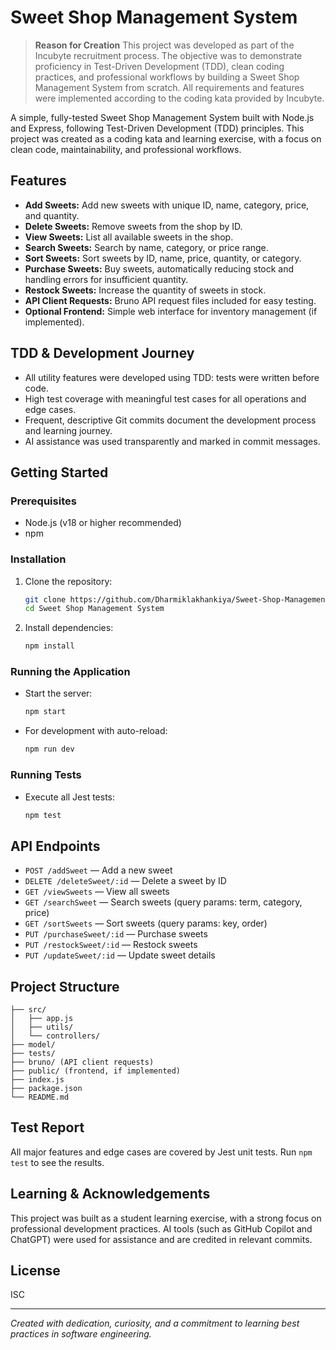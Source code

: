 # Sweet Shop Management System

> **Reason for Creation**
> This project was developed as part of the Incubyte recruitment process. The objective was to demonstrate proficiency in Test-Driven Development (TDD), clean coding practices, and professional workflows by building a Sweet Shop Management System from scratch. All requirements and features were implemented according to the coding kata provided by Incubyte.

A simple, fully-tested Sweet Shop Management System built with Node.js and Express, following Test-Driven Development (TDD) principles. This project was created as a coding kata and learning exercise, with a focus on clean code, maintainability, and professional workflows.

## Features
- **Add Sweets:** Add new sweets with unique ID, name, category, price, and quantity.
- **Delete Sweets:** Remove sweets from the shop by ID.
- **View Sweets:** List all available sweets in the shop.
- **Search Sweets:** Search by name, category, or price range.
- **Sort Sweets:** Sort sweets by ID, name, price, quantity, or category.
- **Purchase Sweets:** Buy sweets, automatically reducing stock and handling errors for insufficient quantity.
- **Restock Sweets:** Increase the quantity of sweets in stock.
- **API Client Requests:** Bruno API request files included for easy testing.
- **Optional Frontend:** Simple web interface for inventory management (if implemented).

## TDD & Development Journey
- All utility features were developed using TDD: tests were written before code.
- High test coverage with meaningful test cases for all operations and edge cases.
- Frequent, descriptive Git commits document the development process and learning journey.
- AI assistance was used transparently and marked in commit messages.

## Getting Started

### Prerequisites
- Node.js (v18 or higher recommended)
- npm

### Installation
1. Clone the repository:
   ```bash
   git clone https://github.com/Dharmiklakhankiya/Sweet-Shop-Management-System
   cd Sweet Shop Management System
   ```
2. Install dependencies:
   ```bash
   npm install
   ```

### Running the Application
- Start the server:
  ```bash
  npm start
  ```
- For development with auto-reload:
  ```bash
  npm run dev
  ```

### Running Tests
- Execute all Jest tests:
  ```bash
  npm test
  ```

## API Endpoints
- `POST /addSweet` — Add a new sweet
- `DELETE /deleteSweet/:id` — Delete a sweet by ID
- `GET /viewSweets` — View all sweets
- `GET /searchSweet` — Search sweets (query params: term, category, price)
- `GET /sortSweets` — Sort sweets (query params: key, order)
- `PUT /purchaseSweet/:id` — Purchase sweets
- `PUT /restockSweet/:id` — Restock sweets
- `PUT /updateSweet/:id` — Update sweet details

## Project Structure
```
├── src/
│   ├── app.js
│   ├── utils/
│   └── controllers/
├── model/
├── tests/
├── bruno/ (API client requests)
├── public/ (frontend, if implemented)
├── index.js
├── package.json
└── README.md
```

## Test Report
All major features and edge cases are covered by Jest unit tests. Run `npm test` to see the results.

## Learning & Acknowledgements
This project was built as a student learning exercise, with a strong focus on professional development practices. AI tools (such as GitHub Copilot and ChatGPT) were used for assistance and are credited in relevant commits.

## License
ISC

---

*Created with dedication, curiosity, and a commitment to learning best practices in software engineering.*


